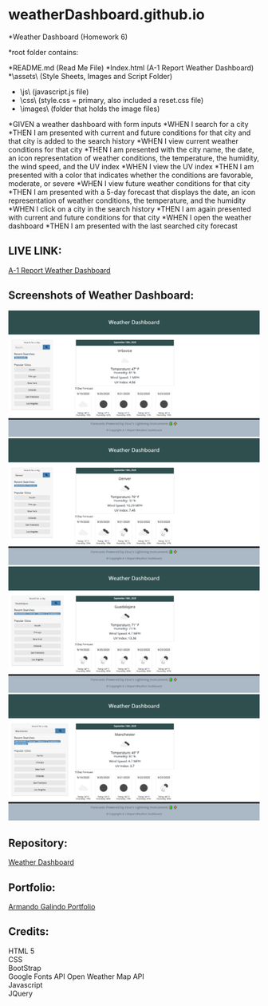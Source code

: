 # weatherDashboard.github.io
*Weather Dashboard (Homework 6)

*root folder contains:

*README.md            (Read Me File)
*Index.html           (A-1 Report Weather Dashboard)
*\assets\             (Style Sheets, Images and Script Folder)
*  \js\               (javascript.js file)
*  \css\              (style.css = primary, also included a reset.css file)
*  \images\           (folder that holds the image files)

*GIVEN a weather dashboard with form inputs
*WHEN I search for a city
*THEN I am presented with current and future conditions for that city and that city is added to the search history
*WHEN I view current weather conditions for that city
*THEN I am presented with the city name, the date, an icon representation of weather conditions, the temperature, the humidity, the wind speed, and the UV index
*WHEN I view the UV index
*THEN I am presented with a color that indicates whether the conditions are favorable, moderate, or severe
*WHEN I view future weather conditions for that city
*THEN I am presented with a 5-day forecast that displays the date, an icon representation of weather conditions, the temperature, and the humidity
*WHEN I click on a city in the search history
*THEN I am again presented with current and future conditions for that city
*WHEN I open the weather dashboard
*THEN I am presented with the last searched city forecast

## LIVE LINK: 
<a href="https://cdmmandalorian.github.io/weatherDashboard.github.io/">A-1 Report Weather Dashboard</a>




## Screenshots of Weather Dashboard:
<img src="./assets\images\Screenshot_2020-09-18 A1-Report Weather Dashboard.png">
<img src="./assets\images\Screenshot_2020-09-18 A1-Report Weather Dashboard(1).png">
<img src="./assets\images\Screenshot_2020-09-18 A1-Report Weather Dashboard(2).png">
<img src="./assets\images\Screenshot_2020-09-18 A1-Report Weather Dashboard(3).png">

## Repository:  
[Weather Dashboard](https://github.com/CdmMandalorian/weatherDashboard.github.io)  

  
## Portfolio:  
[Armando Galindo Portfolio](https://cdmmandalorian.github.io/MResponsive-Portfolio/)
  
## Credits:    
HTML 5  
CSS    
BootStrap      
Google Fonts API
Open Weather Map API       
Javascript   
JQuery     